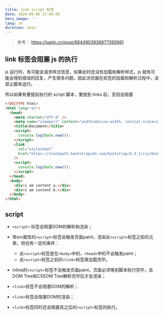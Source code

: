 ```yaml
---
title: link script 标签
date: 2024-09-06 17:44:59
hero_image: ''
lang: zh
duration: 1min
---
```


> 参考： https://juejin.cn/post/6844903936877395981

## link 标签会阻塞 js 的执行

js 运行时，有可能会请求样式信息，如果此时还没有加载和解析样式，js 就有可能会得到错误的回复，产生很多问题。因此浏览器在<link>标签的加载和解析过程中，会禁止脚本运行。

所以如果有要提前执行的 script 脚本，要放到 links 前，否则会阻塞

```html
<!DOCTYPE html>
<html lang="en">
  <head>
    <meta charset="UTF-8" />
    <meta name="viewport" content="width=device-width, initial-scale=1.0" />
    <title>Document</title>
    <script>
      console.log(Date.now());
    </script>
    <link
      rel="stylesheet"
      href="https://stackpath.bootstrapcdn.com/bootstrap/4.3.1/css/bootstrap.css"
    />
    <script>
      console.log(Date.now());
    </script>
  </head>
  <body>
    <div>i am content a.</div>
    <div>i am content b.</div>
  </body>
</html>
```

## script

- `<script>` 标签会阻塞DOM的解析和渲染；
- 带src属性的`<script>`标签会触发页面paint，渲染此`<script>`标签之前的元素，但也有一定的条件：

  - 此`<script>`标签是在`<body>`中的，`<head>`中的不会触发paint；
  - 此`<script>`标签之前的`<link>`标签需加载完毕。


- inline的`<script>`标签不会触发页面paint，页面必须等到脚本执行完毕，且DOM Tree和CSSOM Tree解析完毕后才会渲染；
- `<link>`标签不会阻塞DOM的解析；
- `<link>`标签会阻塞DOM的渲染；
- `<link>`标签同时还会阻塞其之后的`<script>`标签的执行。
